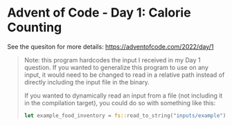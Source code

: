 # Advent of Code - Day 1: Calorie Counting
See the quesiton for more details: https://adventofcode.com/2022/day/1

> Note: this program hardcodes the input I received in my Day 1 question.  If you wanted to generalize this program to use on any input, it would need to be changed to read in a relative path instead of directly including the input file in the binary.
> 
> If you wanted to dynamically read an input from a file (not including it in the compilation target), you could do so with something like this:
> ```rust
> let example_food_inventory = fs::read_to_string("inputs/example").expect("Failed to read in the file");
> ```
